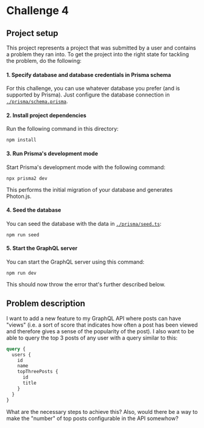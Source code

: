 # Challenge 4

## Project setup

This project represents a project that was submitted by a user and contains a problem they ran into. To get the project into the right state for tackling the problem, do the following:

#### 1. Specify database and database credentials in Prisma schema

For this challenge, you can use whatever database you prefer (and is supported by Prisma). Just configure the database connection in [`./prisma/schema.prisma`](./prisma/schema.prisma).

#### 2. Install project dependencies

Run the following command in this directory:

```
npm install
```

#### 3. Run Prisma's development mode

Start Prisma's development mode with the following command:

```
npx prisma2 dev
```

This performs the initial migration of your database and generates Photon.js.

#### 4. Seed the database

You can seed the database with the data in [`./prisma/seed.ts`](./prisma/seed.ts):

```
npm run seed
```

#### 5. Start the GraphQL server

You can start the GraphQL server using this command:

```
npm run dev
```

This should now throw the error that's further described below. 

## Problem description

I want to add a new feature to my GraphQL API where posts can have "views" (i.e. a sort of score that indicates how often a post has been viewed and therefore gives a sense of the popularity of the post). I also want to be able to query the top 3 posts of any user with a query similar to this:

```graphql
query {
  users {
    id
    name
    topThreePosts {
      id
      title
    }
  }
}
```

What are the necessary steps to achieve this? Also, would there be a way to make the "number" of top posts configurable in the API somewhow?